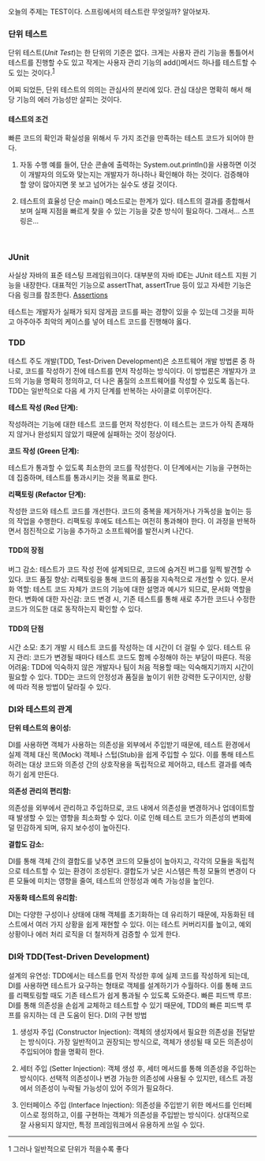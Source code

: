 오늘의 주제는 TEST이다.
스프링에서의 테스트란 무엇일까?
알아보자.

### 단위 테스트
단위 테스트(_Unit Test_)는 한 단위의 기준은 없다. 
크게는 사용자 관리 기능을 통틀어서 테스트를 진행할 수도 있고
작게는 사용자 관리 기능의 add()메서드 하나를 테스트할 수도 있는 것이다.<sup>[1](#unitTest)</sup>
 
어찌 되었든, 단위 테스트의 의의는 관심사의 분리에 있다. 관심 대상은 명확히 해서 해당 기능의 에러 가능성만 살피는 것이다. 




#### 테스트의 조건
빠른 코드의 확인과 확실성을 위해서 두 가지 조건을 만족하는 테스트 코드가 되어야 한다.

1. 자동 수행
예를 들어, 단순 콘솔에 출력하는 System.out.println()을 사용하면 이것이 개발자의 의도와 맞는지는 개발자가 하나하나 확인해야 하는 것이다. 검증해야 할 양이 많아지면 못 보고 넘어가는 실수도 생길 것이다.

2. 테스트의 효율성
단순 main() 메소드로는 한계가 있다. 테스트의 결과를 종합해서 보며 실패 지점을 빠르게 찾을 수 있는 기능을 갖춘 방식이 필요하다.
그래서... 스프링은...
</br>

### JUnit
사실상 자바의 표준 테스팅 프레임워크이다. 대부분의 자바 IDE는 JUnit 테스트 지원 기능을 내장한다. 
대표적인 기능으로 assertThat, assertTrue 등이 있고 자세한 기능은 다음 링크를 참조한다.
[Assertions](https://junit.org/junit5/docs/current/api/org.junit.jupiter.api/org/junit/jupiter/api/Assertions.html#method-summary)


테스트는 개발자가 실패가 되지 않게끔 코드를 짜는 경향이 있을 수 있는데 그것을 피하고 아주아주 최악의 케이스를 넣어 테스트 코드를 진행해야 옳다. 


### TDD
테스트 주도 개발(TDD, Test-Driven Development)은 소프트웨어 개발 방법론 중 하나로, 코드를 작성하기 전에 테스트를 먼저 작성하는 방식이다. 이 방법론은 개발자가 코드의 기능을 명확히 정의하고, 더 나은 품질의 소프트웨어를 작성할 수 있도록 돕는다. TDD는 일반적으로 다음 세 가지 단계를 반복하는 사이클로 이루어진다.

**테스트 작성 (Red 단계):**

작성하려는 기능에 대한 테스트 코드를 먼저 작성한다.
이 테스트는 코드가 아직 존재하지 않거나 완성되지 않았기 때문에 실패하는 것이 정상이다.

**코드 작성 (Green 단계):**

테스트가 통과할 수 있도록 최소한의 코드를 작성한다.
이 단계에서는 기능을 구현하는 데 집중하며, 테스트를 통과시키는 것을 목표로 한다.

**리팩토링 (Refactor 단계):**

작성한 코드와 테스트 코드를 개선한다.
코드의 중복을 제거하거나 가독성을 높이는 등의 작업을 수행한다.
리팩토링 후에도 테스트는 여전히 통과해야 한다.
이 과정을 반복하면서 점진적으로 기능을 추가하고 소프트웨어를 발전시켜 나간다.

#### TDD의 장점
버그 감소: 테스트가 코드 작성 전에 설계되므로, 코드에 숨겨진 버그를 일찍 발견할 수 있다.
코드 품질 향상: 리팩토링을 통해 코드의 품질을 지속적으로 개선할 수 있다.
문서화 역할: 테스트 코드 자체가 코드의 기능에 대한 설명과 예시가 되므로, 문서화 역할을 한다.
변화에 대한 자신감: 코드 변경 시, 기존 테스트를 통해 새로 추가한 코드나 수정한 코드가 의도한 대로 동작하는지 확인할 수 있다.
#### TDD의 단점
시간 소모: 초기 개발 시 테스트 코드를 작성하는 데 시간이 더 걸릴 수 있다.
테스트 유지 관리: 코드가 변경될 때마다 테스트 코드도 함께 수정해야 하는 부담이 따른다.
적응 어려움: TDD에 익숙하지 않은 개발자나 팀이 처음 적용할 때는 익숙해지기까지 시간이 필요할 수 있다.
TDD는 코드의 안정성과 품질을 높이기 위한 강력한 도구이지만, 상황에 따라 적용 방법이 달라질 수 있다.



### DI와 테스트의 관계

**단위 테스트의 용이성:**

DI를 사용하면 객체가 사용하는 의존성을 외부에서 주입받기 때문에, 테스트 환경에서 실제 객체 대신 목(Mock) 객체나 스텁(Stub)을 쉽게 주입할 수 있다.
이를 통해 테스트하려는 대상 코드와 의존성 간의 상호작용을 독립적으로 제어하고, 테스트 결과를 예측하기 쉽게 만든다.

**의존성 관리의 편리함:**

의존성을 외부에서 관리하고 주입하므로, 코드 내에서 의존성을 변경하거나 업데이트할 때 발생할 수 있는 영향을 최소화할 수 있다.
이로 인해 테스트 코드가 의존성의 변화에 덜 민감하게 되며, 유지 보수성이 높아진다.

**결합도 감소:**

DI를 통해 객체 간의 결합도를 낮추면 코드의 모듈성이 높아지고, 각각의 모듈을 독립적으로 테스트할 수 있는 환경이 조성된다.
결합도가 낮은 시스템은 특정 모듈의 변경이 다른 모듈에 미치는 영향을 줄여, 테스트의 안정성과 예측 가능성을 높인다.

**자동화 테스트의 유리함:**

DI는 다양한 구성이나 상태에 대해 객체를 초기화하는 데 유리하기 때문에, 자동화된 테스트에서 여러 가지 상황을 쉽게 재현할 수 있다.
이는 테스트 커버리지를 높이고, 예외 상황이나 에러 처리 로직을 더 철저하게 검증할 수 있게 한다.

### DI와 TDD(Test-Driven Development)

설계의 유연성: TDD에서는 테스트를 먼저 작성한 후에 실제 코드를 작성하게 되는데, DI를 사용하면 테스트가 요구하는 형태로 객체를 설계하기가 수월하다. 이를 통해 코드를 리팩토링할 때도 기존 테스트가 쉽게 통과될 수 있도록 도와준다.
빠른 피드백 루프: DI를 통해 의존성을 손쉽게 교체하고 테스트할 수 있기 때문에, TDD의 빠른 피드백 루프를 유지하는 데 큰 도움이 된다.
DI의 구현 방법

1. 생성자 주입 (Constructor Injection): 객체의 생성자에서 필요한 의존성을 전달받는 방식이다. 가장 일반적이고 권장되는 방식으로, 객체가 생성될 때 모든 의존성이 주입되어야 함을 명확히 한다.

 2. 세터 주입 (Setter Injection): 객체 생성 후, 세터 메서드를 통해 의존성을 주입하는 방식이다. 선택적 의존성이나 변경 가능한 의존성에 사용될 수 있지만, 테스트 과정에서 의존성이 누락될 가능성이 있어 주의가 필요하다.

3. 인터페이스 주입 (Interface Injection): 의존성을 주입받기 위한 메서드를 인터페이스로 정의하고, 이를 구현하는 객체가 의존성을 주입받는 방식이다. 상대적으로 잘 사용되지 않지만, 특정 프레임워크에서 유용하게 쓰일 수 있다.

---
<a name="unitTest">1</a> 그러나 일반적으로 단위가 적을수록 좋다
